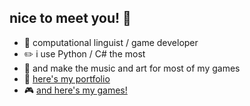 ## nice to meet you! 🐏

- 📕 computational linguist / game developer
- ✏️ i use Python / C# the most
- 🎻 and make the music and art for most of my games
- 📒 [here's my portfolio](https://rosehairedsheep.github.io/)
- 🎮 [and here's my games!](https://rosehairedsheep.itch.io/)
